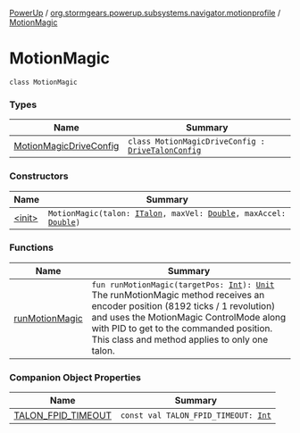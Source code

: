 [PowerUp](../../index.md) / [org.stormgears.powerup.subsystems.navigator.motionprofile](../index.md) / [MotionMagic](./index.md)

# MotionMagic

`class MotionMagic`

### Types

| Name | Summary |
|---|---|
| [MotionMagicDriveConfig](-motion-magic-drive-config/index.md) | `class MotionMagicDriveConfig : `[`DriveTalonConfig`](../../org.stormgears.powerup.subsystems.navigator/-drive-talons/-drive-talon-config/index.md) |

### Constructors

| Name | Summary |
|---|---|
| [&lt;init&gt;](-init-.md) | `MotionMagic(talon: `[`ITalon`](../../org.stormgears.utils.talons/-i-talon/index.md)`, maxVel: `[`Double`](https://kotlinlang.org/api/latest/jvm/stdlib/kotlin/-double/index.html)`, maxAccel: `[`Double`](https://kotlinlang.org/api/latest/jvm/stdlib/kotlin/-double/index.html)`)` |

### Functions

| Name | Summary |
|---|---|
| [runMotionMagic](run-motion-magic.md) | `fun runMotionMagic(targetPos: `[`Int`](https://kotlinlang.org/api/latest/jvm/stdlib/kotlin/-int/index.html)`): `[`Unit`](https://kotlinlang.org/api/latest/jvm/stdlib/kotlin/-unit/index.html)<br>The runMotionMagic method receives an encoder position (8192 ticks / 1 revolution) and uses the MotionMagic ControlMode along with PID to get to the commanded position. This class and method applies to only one talon. |

### Companion Object Properties

| Name | Summary |
|---|---|
| [TALON_FPID_TIMEOUT](-t-a-l-o-n_-f-p-i-d_-t-i-m-e-o-u-t.md) | `const val TALON_FPID_TIMEOUT: `[`Int`](https://kotlinlang.org/api/latest/jvm/stdlib/kotlin/-int/index.html) |
